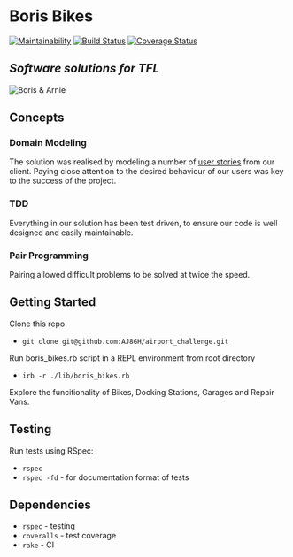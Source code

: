 # Boris Bikes
[![Maintainability](https://api.codeclimate.com/v1/badges/bbd400a9900bd0949e92/maintainability)](https://codeclimate.com/github/AJ8GH/boris-bikes/maintainability) [![Build Status](https://travis-ci.com/AJ8GH/boris-bikes.svg?branch=main)](https://travis-ci.com/AJ8GH/boris-bikes) [![Coverage Status](https://coveralls.io/repos/github/AJ8GH/boris-bikes/badge.svg?branch=main)](https://coveralls.io/github/AJ8GH/boris-bikes?branch=main)

## _Software solutions for TFL_

![Boris & Arnie](https://images.theconversation.com/files/35320/original/zss3jzhn-1384451954.jpg?ixlib=rb-1.1.0&q=45&auto=format&w=926&fit=clip)

## Concepts

### Domain Modeling

The solution was realised by modeling a number of [user stories](https://github.com/AJ8GH/boris-bikes/blob/main/user_stories.md) from our client. Paying close attention to the desired behaviour of our users was key to the success of the project.

### TDD

Everything in our solution has been test driven, to ensure our code is well designed and easily maintainable.

### Pair Programming

Pairing allowed difficult problems to be solved at twice the speed.

## Getting Started

Clone this repo
- `git clone git@github.com:AJ8GH/airport_challenge.git`

Run boris_bikes.rb script in a REPL environment from root directory
- `irb -r ./lib/boris_bikes.rb`

Explore the funcitionality of Bikes, Docking Stations, Garages and Repair Vans.

## Testing

Run tests using RSpec:
- `rspec`
- `rspec -fd` - for documentation format of tests

## Dependencies
- `rspec` - testing
- `coveralls` - test coverage
- `rake` - CI
